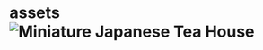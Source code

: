 # assets![Miniature Japanese Tea House](https://user-images.githubusercontent.com/98134026/151076124-fbc850b5-4262-4061-b667-f78c9a112646.jpg)
